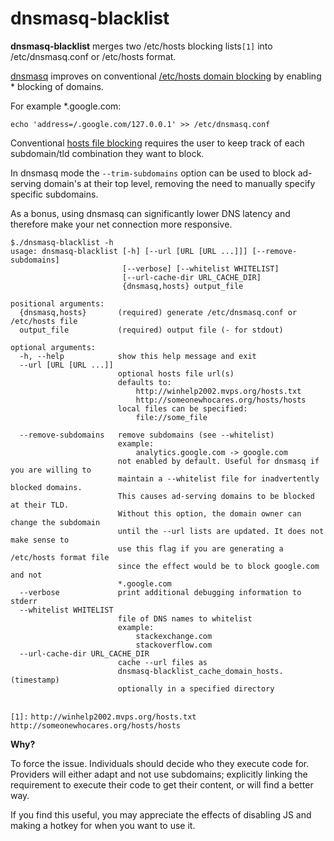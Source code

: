 # dnsmasq-blacklist

**dnsmasq-blacklist** merges two /etc/hosts blocking lists```[1]``` into /etc/dnsmasq.conf or /etc/hosts format.

[dnsmasq](https://wiki.gentoo.org/wiki/Dnsmasq) improves on conventional [/etc/hosts domain blocking](http://winhelp2002.mvps.org/hosts.htm) by enabling * blocking of domains.

For example *.google.com:

```
echo 'address=/.google.com/127.0.0.1' >> /etc/dnsmasq.conf
```

Conventional [hosts file blocking](http://winhelp2002.mvps.org/hosts.htm) requires the user to keep track of each subdomain/tld combination they want to block.

In dnsmasq mode the `--trim-subdomains` option can be used to block ad-serving domain's at their top level, removing the need to manually specify specific subdomains.

As a bonus, using dnsmasq can significantly lower DNS latency and therefore make your net connection more responsive.

```
$./dnsmasq-blacklist -h
usage: dnsmasq-blacklist [-h] [--url [URL [URL ...]]] [--remove-subdomains]
                         [--verbose] [--whitelist WHITELIST]
                         [--url-cache-dir URL_CACHE_DIR]
                         {dnsmasq,hosts} output_file

positional arguments:
  {dnsmasq,hosts}       (required) generate /etc/dnsmasq.conf or /etc/hosts file
  output_file           (required) output file (- for stdout)

optional arguments:
  -h, --help            show this help message and exit
  --url [URL [URL ...]]
                        optional hosts file url(s)
                        defaults to:
                            http://winhelp2002.mvps.org/hosts.txt
                            http://someonewhocares.org/hosts/hosts
                        local files can be specified:
                            file://some_file
                         
  --remove-subdomains   remove subdomains (see --whitelist)
                        example:
                            analytics.google.com -> google.com
                        not enabled by default. Useful for dnsmasq if you are willing to
                        maintain a --whitelist file for inadvertently blocked domains.
                        This causes ad-serving domains to be blocked at their TLD.
                        Without this option, the domain owner can change the subdomain
                        until the --url lists are updated. It does not make sense to
                        use this flag if you are generating a /etc/hosts format file
                        since the effect would be to block google.com and not
                        *.google.com
  --verbose             print additional debugging information to stderr
  --whitelist WHITELIST
                        file of DNS names to whitelist
                        example:
                            stackexchange.com
                            stackoverflow.com
  --url-cache-dir URL_CACHE_DIR
                        cache --url files as
                        dnsmasq-blacklist_cache_domain_hosts.(timestamp)
                        optionally in a specified directory
                         
```

`[1]:`
 `http://winhelp2002.mvps.org/hosts.txt`
 `http://someonewhocares.org/hosts/hosts`


**Why?**

To force the issue. Individuals should decide who they execute code for. Providers will either adapt and not use subdomains; explicitly linking the requirement to execute their code to get their content, or will find a better way.

If you find this useful, you may appreciate the effects of disabling JS and making a hotkey for when you want to use it.
